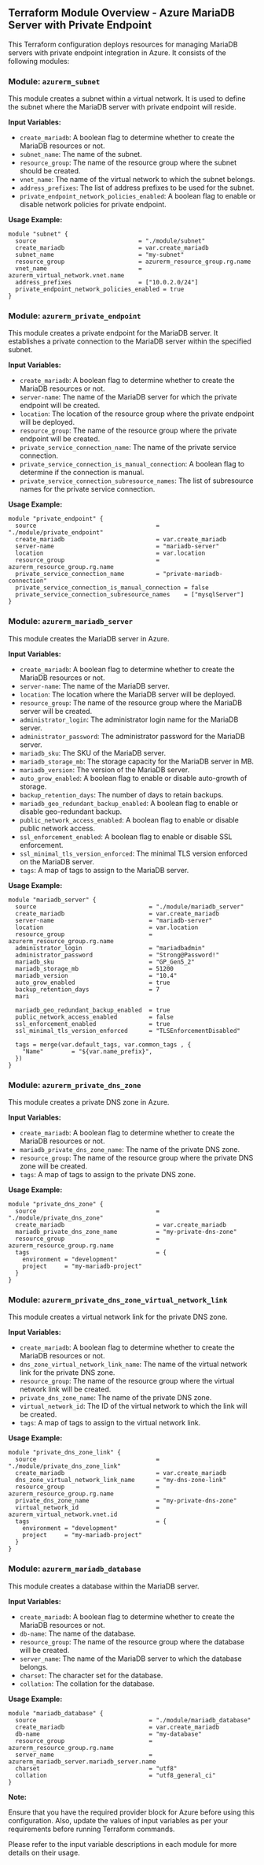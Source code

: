 ## Terraform Module Overview - Azure MariaDB Server with Private Endpoint

This Terraform configuration deploys resources for managing MariaDB servers with private endpoint integration in Azure. It consists of the following modules:

### Module: `azurerm_subnet`

This module creates a subnet within a virtual network. It is used to define the subnet where the MariaDB server with private endpoint will reside.

**Input Variables:**
- `create_mariadb`: A boolean flag to determine whether to create the MariaDB resources or not.
- `subnet_name`: The name of the subnet.
- `resource_group`: The name of the resource group where the subnet should be created.
- `vnet_name`: The name of the virtual network to which the subnet belongs.
- `address_prefixes`: The list of address prefixes to be used for the subnet.
- `private_endpoint_network_policies_enabled`: A boolean flag to enable or disable network policies for private endpoint.

**Usage Example:**
```
module "subnet" {
  source                             = "./module/subnet"
  create_mariadb                     = var.create_mariadb
  subnet_name                        = "my-subnet"
  resource_group                     = azurerm_resource_group.rg.name
  vnet_name                          = azurerm_virtual_network.vnet.name
  address_prefixes                   = ["10.0.2.0/24"]
  private_endpoint_network_policies_enabled = true
}
```

### Module: `azurerm_private_endpoint`

This module creates a private endpoint for the MariaDB server. It establishes a private connection to the MariaDB server within the specified subnet.

**Input Variables:**
- `create_mariadb`: A boolean flag to determine whether to create the MariaDB resources or not.
- `server-name`: The name of the MariaDB server for which the private endpoint will be created.
- `location`: The location of the resource group where the private endpoint will be deployed.
- `resource_group`: The name of the resource group where the private endpoint will be created.
- `private_service_connection_name`: The name of the private service connection.
- `private_service_connection_is_manual_connection`: A boolean flag to determine if the connection is manual.
- `private_service_connection_subresource_names`: The list of subresource names for the private service connection.

**Usage Example:**
```
module "private_endpoint" {
  source                                  = "./module/private_endpoint"
  create_mariadb                          = var.create_mariadb
  server-name                             = "mariadb-server"
  location                                = var.location
  resource_group                          = azurerm_resource_group.rg.name
  private_service_connection_name         = "private-mariadb-connection"
  private_service_connection_is_manual_connection = false
  private_service_connection_subresource_names    = ["mysqlServer"]
}
```

### Module: `azurerm_mariadb_server`

This module creates the MariaDB server in Azure.

**Input Variables:**
- `create_mariadb`: A boolean flag to determine whether to create the MariaDB resources or not.
- `server-name`: The name of the MariaDB server.
- `location`: The location where the MariaDB server will be deployed.
- `resource_group`: The name of the resource group where the MariaDB server will be created.
- `administrator_login`: The administrator login name for the MariaDB server.
- `administrator_password`: The administrator password for the MariaDB server.
- `mariadb_sku`: The SKU of the MariaDB server.
- `mariadb_storage_mb`: The storage capacity for the MariaDB server in MB.
- `mariadb_version`: The version of the MariaDB server.
- `auto_grow_enabled`: A boolean flag to enable or disable auto-growth of storage.
- `backup_retention_days`: The number of days to retain backups.
- `mariadb_geo_redundant_backup_enabled`: A boolean flag to enable or disable geo-redundant backup.
- `public_network_access_enabled`: A boolean flag to enable or disable public network access.
- `ssl_enforcement_enabled`: A boolean flag to enable or disable SSL enforcement.
- `ssl_minimal_tls_version_enforced`: The minimal TLS version enforced on the MariaDB server.
- `tags`: A map of tags to assign to the MariaDB server.

**Usage Example:**
```
module "mariadb_server" {
  source                                = "./module/mariadb_server"
  create_mariadb                        = var.create_mariadb
  server-name                           = "mariadb-server"
  location                              = var.location
  resource_group                        = azurerm_resource_group.rg.name
  administrator_login                   = "mariadbadmin"
  administrator_password                = "Strong@Password!"
  mariadb_sku                           = "GP_Gen5_2"
  mariadb_storage_mb                    = 51200
  mariadb_version                       = "10.4"
  auto_grow_enabled                     = true
  backup_retention_days                 = 7
  mari

  mariadb_geo_redundant_backup_enabled  = true
  public_network_access_enabled         = false
  ssl_enforcement_enabled               = true
  ssl_minimal_tls_version_enforced      = "TLSEnforcementDisabled"

  tags = merge(var.default_tags, var.common_tags , {
    "Name"        = "${var.name_prefix}",
  })
}
```

### Module: `azurerm_private_dns_zone`

This module creates a private DNS zone in Azure.

**Input Variables:**
- `create_mariadb`: A boolean flag to determine whether to create the MariaDB resources or not.
- `mariadb_private_dns_zone_name`: The name of the private DNS zone.
- `resource_group`: The name of the resource group where the private DNS zone will be created.
- `tags`: A map of tags to assign to the private DNS zone.

**Usage Example:**
```
module "private_dns_zone" {
  source                                  = "./module/private_dns_zone"
  create_mariadb                          = var.create_mariadb
  mariadb_private_dns_zone_name           = "my-private-dns-zone"
  resource_group                          = azurerm_resource_group.rg.name
  tags                                    = {
    environment = "development"
    project     = "my-mariadb-project"
  }
}
```

### Module: `azurerm_private_dns_zone_virtual_network_link`

This module creates a virtual network link for the private DNS zone.

**Input Variables:**
- `create_mariadb`: A boolean flag to determine whether to create the MariaDB resources or not.
- `dns_zone_virtual_network_link_name`: The name of the virtual network link for the private DNS zone.
- `resource_group`: The name of the resource group where the virtual network link will be created.
- `private_dns_zone_name`: The name of the private DNS zone.
- `virtual_network_id`: The ID of the virtual network to which the link will be created.
- `tags`: A map of tags to assign to the virtual network link.

**Usage Example:**
```
module "private_dns_zone_link" {
  source                                  = "./module/private_dns_zone_link"
  create_mariadb                          = var.create_mariadb
  dns_zone_virtual_network_link_name      = "my-dns-zone-link"
  resource_group                          = azurerm_resource_group.rg.name
  private_dns_zone_name                   = "my-private-dns-zone"
  virtual_network_id                      = azurerm_virtual_network.vnet.id
  tags                                    = {
    environment = "development"
    project     = "my-mariadb-project"
  }
}
```

### Module: `azurerm_mariadb_database`

This module creates a database within the MariaDB server.

**Input Variables:**
- `create_mariadb`: A boolean flag to determine whether to create the MariaDB resources or not.
- `db-name`: The name of the database.
- `resource_group`: The name of the resource group where the database will be created.
- `server_name`: The name of the MariaDB server to which the database belongs.
- `charset`: The character set for the database.
- `collation`: The collation for the database.

**Usage Example:**
```
module "mariadb_database" {
  source                                = "./module/mariadb_database"
  create_mariadb                        = var.create_mariadb
  db-name                               = "my-database"
  resource_group                        = azurerm_resource_group.rg.name
  server_name                           = azurerm_mariadb_server.mariadb_server.name
  charset                               = "utf8"
  collation                             = "utf8_general_ci"
}
```

**Note:**

Ensure that you have the required provider block for Azure before using this configuration. Also, update the values of input variables as per your requirements before running Terraform commands.

Please refer to the input variable descriptions in each module for more details on their usage.